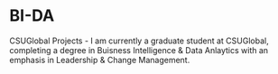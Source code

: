 # BI-DA
CSUGlobal Projects - 
I am currently a graduate student at CSUGlobal,
completing a degree in Buisness Intelligence & Data Anlaytics
with an emphasis in Leadership & Change Management.
